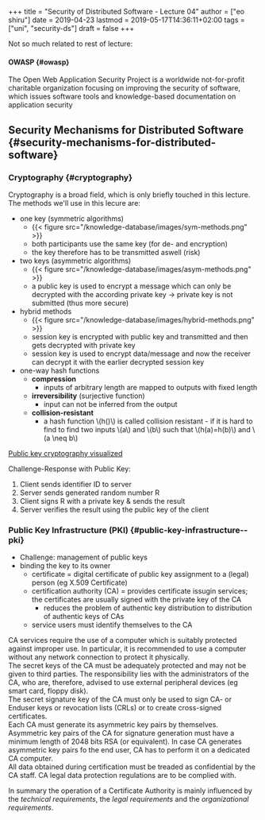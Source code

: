 +++
title = "Security of Distributed Software - Lecture 04"
author = ["eo shiru"]
date = 2019-04-23
lastmod = 2019-05-17T14:36:11+02:00
tags = ["uni", "security-ds"]
draft = false
+++

Not so much related to rest of lecture:


#### OWASP {#owasp}

The Open Web Application Security Project is a worldwide not-for-profit charitable organization focusing on improving the security of software, which issues software tools and knowledge-based documentation on application security


## Security Mechanisms for Distributed Software {#security-mechanisms-for-distributed-software}


### Cryptography {#cryptography}

Cryptography is a broad field, which is only briefly touched in this lecture. The methods we'll use in this lecure are:

-   one key (symmetric algorithms)
    -   {{< figure src="/knowledge-database/images/sym-methods.png" >}}
    -   both participants use the same key (for de- and encryption)
    -   the key therefore has to be transmitted aswell (risk)
-   two keys (asymmetric algorithms)
    -   {{< figure src="/knowledge-database/images/asym-methods.png" >}}
    -   a public key is used to encrypt a message which can only be decrypted with the according private key &rarr; private key is not submitted (thus more secure)
-   hybrid methods
    -   {{< figure src="/knowledge-database/images/hybrid-methods.png" >}}
    -   session key is encrypted with public key and transmitted and then gets decrypted with private key
    -   session key is used to encrypt data/message and now the receiver can decrypt it with the earlier decrypted session key
-   one-way hash functions
    -   **compression**
        -   inputs of arbitrary length are mapped to outputs with fixed length
    -   **irreversibility** (surjective function)
        -   input can not be inferred from the output
    -   **collision-resistant**
        -   a hash function \\(h()\\) is called collision resistant - if it is hard to find to find two inputs \\(a\\) and \\(b\\) such that \\(h(a)=h(b)\\) and \\(a \neq b\\)

[Public key cryptography visualized](https://www.youtube.com/watch?v=YEBfamv-%5Fdo&feature=youtu.be)

Challenge-Response with Public Key:

1.  Client sends identifier ID to server
2.  Server sends generated random number R
3.  Client signs R with a private key & sends the result
4.  Server verifies the result using the public key of the client


### Public Key Infrastructure (PKI) {#public-key-infrastructure--pki}

-   Challenge: management of public keys
-   binding the key to its owner
    -   certificate = digital certificate of public key assignment to a (legal) person (eg X.509 Certificate)
    -   certification authority (CA) = provides certificate issugin services; the certificates are usually signed with the private key of the CA
        -   reduces the problem of authentic key distribution to distribution of authentic keys of CAs
    -   service users must identify themselves to the CA

CA services require the use of a computer which is suitably protected against improper use. In particular, it is recommended to use a computer without any network connection to protect it physically.<br />
The secret keys of the CA must be adequately protected and may not be given to third parties. The responsibility lies with the administrators of the CA, who are, therefore, advised to use external peripheral devices (eg smart card, floppy disk).<br />
The secret signature key of the CA must only be used to sign CA- or Enduser keys or revocation lists (CRLs) or to create cross-signed certificates.<br />
Each CA must generate its asymmetric key pairs by themselves. Asymmetric key pairs of the CA for signature generation must have a minimum length of 2048 bits RSA (or equivalent). In case CA generates asymmetric key pairs fo the end user, CA has to perform it on a dedicated CA computer.<br />
All data obtained during certification must be treaded as confidential by the CA staff. CA legal data protection regulations are to be complied with.<br />

In summary the operation of a Certificate Authority is mainly influenced by the _technical requirements_, the _legal requirements_ and the _organizational requirements_.
